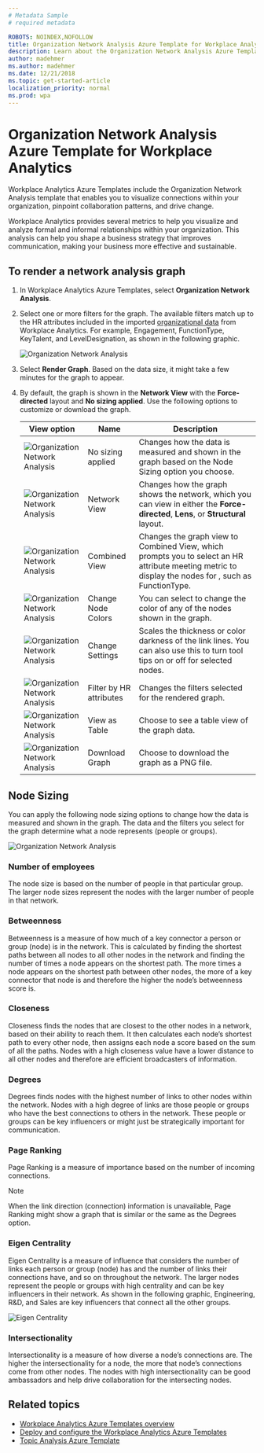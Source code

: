 ```yaml
---
# Metadata Sample
# required metadata

ROBOTS: NOINDEX,NOFOLLOW
title: Organization Network Analysis Azure Template for Workplace Analytics 
description: Learn about the Organization Network Analysis Azure Template for Workplace Analytics and how to use it for advanced data analysis
author: madehmer
ms.author: madehmer
ms.date: 12/21/2018
ms.topic: get-started-article
localization_priority: normal 
ms.prod: wpa
---
```

# Organization Network Analysis Azure Template for Workplace Analytics

Workplace Analytics Azure Templates include the Organization Network Analysis template that enables you to visualize connections within your organization, pinpoint collaboration patterns, and drive change.

Workplace Analytics provides several metrics to help you visualize and analyze formal and informal relationships within your organization. This analysis can help you shape a business strategy that improves communication, making your business more effective and sustainable.

## To render a network analysis graph

1. In Workplace Analytics Azure Templates, select **Organization Network Analysis**.
2. Select one or more filters for the graph. The available filters match up to the HR attributes included in the imported [organizational data](../setup/prepare-organizational-data.md#step-three--export-data) from Workplace Analytics. For example, Engagement, FunctionType, KeyTalent, and LevelDesignation, as shown in the following graphic.

   ![Organization Network Analysis](./images/ona-filter-options.png)

3. Select **Render Graph**. Based on the data size, it might take a few minutes for the graph to appear.
4. By default, the graph is shown in the **Network View** with the **Force-directed** layout and **No sizing applied**. Use the following options to customize or download the graph.

   View option |Name |Description
   ------------|--------------|------------
   ![Organization Network Analysis](./images/ona-no-size.png)| No sizing applied | Changes how the data is measured and shown in the graph based on the Node Sizing option you choose.
   ![Organization Network Analysis](./images/ona-network-icons.png)| Network View  | Changes how the graph shows the network, which you can view in either the **Force-directed**, **Lens**, or **Structural** layout.
   ![Organization Network Analysis](./images/ona-combined-view-icon.png) |Combined View | Changes the graph view to Combined View, which prompts you to select an HR attribute meeting metric to display the nodes for , such as FunctionType.
   ![Organization Network Analysis](./images/ona-color-icon.png) | Change Node Colors | You can select to change the color of any of the nodes shown in the graph.
   ![Organization Network Analysis](./images/ona-settings.png) | Change Settings |Scales the thickness or color darkness of the link lines. You can also use this to turn tool tips on or off for selected nodes.
   ![Organization Network Analysis](./images/ona-filter-icon.png) | Filter by HR attributes |Changes the filters selected for the rendered graph.
   ![Organization Network Analysis](./images/ona-table-icon.png) | View as Table |Choose to see a table view of the graph data.
   ![Organization Network Analysis](./images/ona-download-icon.png) | Download Graph |Choose to download the graph as a PNG file.


## Node Sizing

You can apply the following node sizing options to change how the data is measured and shown in the graph. The data and the filters you select for the graph determine what a node represents (people or groups).

![Organization Network Analysis](./images/ona-node-sizing.png)

### Number of employees

The node size is based on the number of people in that particular group. The larger node sizes represent the nodes with the larger number of people in that network.

### Betweenness

Betweenness is a measure of how much of a key connector a person or group (node) is in the network. This is calculated by finding the shortest paths between all nodes to all other nodes in the network and finding the number of times a node appears on the shortest path. The more times a node appears on the shortest path between other nodes, the more of a key connector that node is and therefore the higher the node’s betweenness score is.

### Closeness

Closeness finds the nodes that are closest to the other nodes in a network, based on their ability to reach them. It then calculates each node’s shortest path to every other node, then assigns each node a score based on the sum of all the paths. Nodes with a high closeness value have a lower distance to all other nodes and therefore are efficient broadcasters of information.

### Degrees

Degrees finds nodes with the highest number of links to other nodes within the network. Nodes with a high degree of links are those people or groups who have the best connections to others in the network. These people or groups can be key influencers or might just be strategically important for communication.

### Page Ranking

Page Ranking is a measure of importance based on the number of incoming connections.

> [!Note]
> When the link direction (connection) information is unavailable, Page Ranking might show a graph that is similar or the same as the Degrees option.

### Eigen Centrality

Eigen Centrality is a measure of influence that considers the number of links each person or group (node) has and the number of links their connections have, and so on throughout the network. The larger nodes represent the people or groups with high centrality and can be key influencers in their network.
As shown in the following graphic, Engineering, R&D, and Sales are key influencers that connect all the other groups.

![Eigen Centrality](./images/ona-eigen.png)

### Intersectionality

Intersectionality is a measure of how diverse a node’s connections are. The higher the intersectionality for a node, the more that node’s connections come from other nodes. The nodes with high intersectionality can be good ambassadors and help drive collaboration for the intersecting nodes.


## Related topics

* [Workplace Analytics Azure Templates overview](./overview.md)
* [Deploy and configure the Workplace Analytics Azure Templates](./deploy-configure.md)
* [Topic Analysis Azure Template](./topic-analysis.md)
